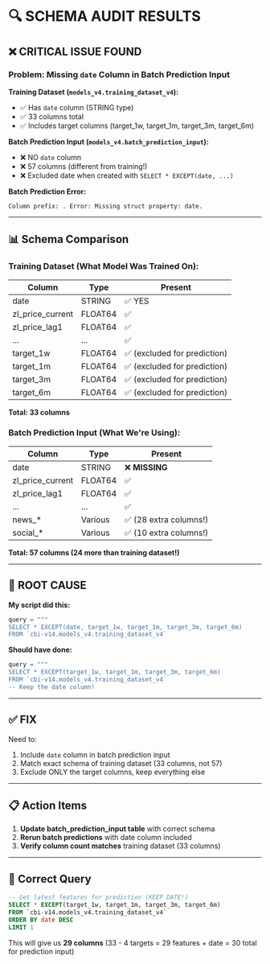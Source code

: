 # 🔍 SCHEMA AUDIT RESULTS

## ❌ CRITICAL ISSUE FOUND

### Problem: Missing `date` Column in Batch Prediction Input

**Training Dataset (`models_v4.training_dataset_v4`):**
- ✅ Has `date` column (STRING type)
- ✅ 33 columns total
- ✅ Includes target columns (target_1w, target_1m, target_3m, target_6m)

**Batch Prediction Input (`models_v4.batch_prediction_input`):**
- ❌ NO `date` column
- ❌ 57 columns (different from training!)
- ❌ Excluded date when created with `SELECT * EXCEPT(date, ...)`

**Batch Prediction Error:**
```
Column prefix: . Error: Missing struct property: date.
```

---

## 📊 Schema Comparison

### Training Dataset (What Model Was Trained On):
| Column | Type | Present |
|--------|------|---------|
| date | STRING | ✅ YES |
| zl_price_current | FLOAT64 | ✅ |
| zl_price_lag1 | FLOAT64 | ✅ |
| ... | ... | ✅ |
| target_1w | FLOAT64 | ✅ (excluded for prediction) |
| target_1m | FLOAT64 | ✅ (excluded for prediction) |
| target_3m | FLOAT64 | ✅ (excluded for prediction) |
| target_6m | FLOAT64 | ✅ (excluded for prediction) |

**Total: 33 columns**

### Batch Prediction Input (What We're Using):
| Column | Type | Present |
|--------|------|---------|
| date | STRING | ❌ **MISSING** |
| zl_price_current | FLOAT64 | ✅ |
| zl_price_lag1 | FLOAT64 | ✅ |
| ... | ... | ✅ |
| news_* | Various | ✅ (28 extra columns!) |
| social_* | Various | ✅ (10 extra columns!) |

**Total: 57 columns (24 more than training dataset!)**

---

## 🚨 ROOT CAUSE

**My script did this:**
```python
query = """
SELECT * EXCEPT(date, target_1w, target_1m, target_3m, target_6m)
FROM `cbi-v14.models_v4.training_dataset_v4`
```

**Should have done:**
```python
query = """
SELECT * EXCEPT(target_1w, target_1m, target_3m, target_6m)
FROM `cbi-v14.models_v4.training_dataset_v4`
-- Keep the date column!
```

---

## ✅ FIX

Need to:
1. Include `date` column in batch prediction input
2. Match exact schema of training dataset (33 columns, not 57)
3. Exclude ONLY the target columns, keep everything else

---

## 📋 Action Items

1. **Update batch_prediction_input table** with correct schema
2. **Rerun batch predictions** with date column included
3. **Verify column count matches** training dataset (33 columns)

---

## 🎯 Correct Query

```sql
-- Get latest features for prediction (KEEP DATE!)
SELECT * EXCEPT(target_1w, target_1m, target_3m, target_6m)
FROM `cbi-v14.models_v4.training_dataset_v4`
ORDER BY date DESC
LIMIT 1
```

This will give us **29 columns** (33 - 4 targets = 29 features + date = 30 total for prediction input)

